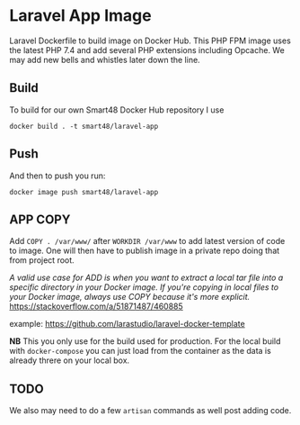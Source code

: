 # Laravel App Image

Laravel Dockerfile to build image on Docker Hub. This PHP FPM image uses the latest PHP 7.4 and add several PHP extensions including Opcache. We may add new bells and whistles later down the line.

## Build

To build for our own Smart48 Docker Hub repository I use
```
docker build . -t smart48/laravel-app
```

## Push

And then to push you run:

```
docker image push smart48/laravel-app
```

## APP COPY

Add `COPY . /var/www/` after `WORKDIR /var/www` to add latest version of code to image. One will then have to publish image in a private repo doing that from project root. 

_A valid use case for ADD is when you want to extract a local tar file into a specific directory in your Docker image. If you're copying in local files to your Docker image, always use COPY because it's more explicit._
https://stackoverflow.com/a/51871487/460885

example: https://github.com/larastudio/laravel-docker-template

**NB** This you only use for the build used for production. For the local build with `docker-compose` you can just load from the container as the data is already threre on your local box.

## TODO

We also may need to do a few `artisan` commands as well post adding code.